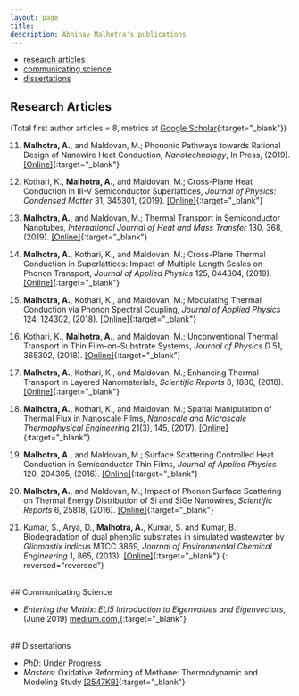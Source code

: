 ```yaml
---
layout: page
title: 
description: Abhinav Malhotra's publications
---
```


<div class="navbar">
    <div class="navbar-inner">
        <ul class="nav">
            <!-- <li><a href="#book">book</a></li> -->
            <li><a href="#articles">research articles</a></li>
            <!-- <li><a href="#editorials">editorials</a></li> -->
            <!-- <li><a href="#letters">letters</a></li> -->
            <!-- <li><a href="#chapters">chapters</a></li> -->
            <li><a href="#sciencewriting">communicating science</a></li>
            <li><a href="#thesis">dissertations</a></li>
        </ul>
    </div>
</div>


<!-- ### <a name="book"></a>book

**Broman KW**, Sen &#346; (2009) A Guide to QTL Mapping with R/qtl.  Springer, New York
[![Online complements](icons16/html-icon.png)](http://www.rqtl.org/book)
[![Amazon](icons16/amazon-icon.png)](https://www.amazon.com/gp/product/0387921249?ie=UTF8&tag=7210-20)
[![Springer](icons16/springer-icon.png)](http://www.springer.com/978-0-387-92124-2)
[![R/qtl](icons16/R-icon.png)](http://www.rqtl.org) -->

## <a name="articles"></a>Research Articles
(Total first author articles = 8, metrics at [Google
Scholar](https://scholar.google.com/citations?user=CUv1-V0AAAAJ&hl=en){:target="_blank"})

11. **Malhotra, A.**, and Maldovan, M.; Phononic Pathways towards Rational Design of Nanowire Heat Conduction, *Nanotechnology*, In Press, (2019). [[Online]](https://iopscience.iop.org/article/10.1088/1361-6528/ab261d){:target="_blank"}  

10. Kothari, K., **Malhotra, A.**, and Maldovan, M.; Cross-Plane
Heat Conduction in III-V Semiconductor Superlattices, *Journal of
Physics: Condensed Matter* 31, 345301, (2019). [[Online]](https://iopscience.iop.org/article/10.1088/1361-648X/ab2172){:target="_blank"}

9. **Malhotra, A.**, and Maldovan, M.; Thermal Transport in
Semiconductor Nanotubes, *International Journal of Heat and Mass
Transfer* 130, 368, (2019). [[Online]](https://doi.org/10.1016/j.ijheatmasstransfer.2018.10.068){:target="_blank"}

8. **Malhotra, A.**, Kothari, K., and Maldovan, M.; Cross-Plane
Thermal Conduction in Superlattices: Impact of Multiple Length Scales on
Phonon Transport, *Journal of Applied Physics* 125, 044304, (2019). [[Online]](https://doi.org/10.1063/1.5065904){:target="_blank"}

7. **Malhotra, A.**, Kothari, K., and Maldovan, M.; Modulating
Thermal Conduction via Phonon Spectral Coupling, *Journal of Applied
Physics* 124, 124302, (2018). [[Online]](https://doi.org/10.1063/1.5038030){:target="_blank"}

6. Kothari, K., **Malhotra, A.**, and Maldovan, M.;
Unconventional Thermal Transport in Thin Film-on-Substrate Systems, *Journal of Physics D* 51, 365302, (2018). [[Online]](https://doi.org/10.1088/1361-6463/aad533){:target="_blank"}

5. **Malhotra, A.**, Kothari, K., and Maldovan, M.; Enhancing
Thermal Transport in Layered Nanomaterials, *Scientific Reports* 8,
1880, (2018). [[Online]](https://doi.org/10.1038/s41598-018-20183-w){:target="_blank"}

4. **Malhotra, A.**, Kothari, K., and Maldovan, M.; Spatial
Manipulation of Thermal Flux in Nanoscale Films, *Nanoscale and
Microscale Thermophysical Engineering* 21(3), 145, (2017). [[Online]](https://doi.org/10.1080/15567265.2017.1334724){:target="_blank"}

3. **Malhotra, A.**, and Maldovan, M.; Surface Scattering
Controlled Heat Conduction in Semiconductor Thin Films, *Journal of
Applied Physics* 120, 204305, (2016). [[Online]](https://doi.org/10.1063/1.4968542){:target="_blank"}

2. **Malhotra, A.**, and Maldovan, M.; Impact of Phonon Surface
Scattering on Thermal Energy Distribution of Si and SiGe Nanowires, 
*Scientific Reports* 6, 25818, (2016). [[Online]](https://doi.org/10.1038/srep25818){:target="_blank"}

1. Kumar, S., Arya, D., **Malhotra, A.**, Kumar, S. and Kumar,
B.; Biodegradation of dual phenolic substrates in simulated wastewater
by *Gliomastix indicus* MTCC 3869, *Journal of Environmental Chemical Engineering* 1, 865, (2013). [[Online]](https://doi.org/10.1016/j.jece.2013.07.027){:target="_blank"}
{: reversed="reversed"}


<br/>
## <a name="sciencewriting"></a>Communicating Science

* *Entering the Matrix: ELI5 Introduction to Eigenvalues and Eigenvectors*, (June 2019) [medium.com,](https://medium.com/@abhinavmalhotra/entering-the-matrix-eli5-introduction-to-eigenvalues-and-eigenvecotrs-376bb6704412){:target="_blank"}

<br/>
## <a name="thesis"></a>Dissertations

* _PhD_: Under Progress
* _Masters_: Oxidative Reforming of Methane: Thermodynamic and Modeling Study [[2547KB]](/assets/files/AM_masters_thesis.pdf){:target="_blank"}
